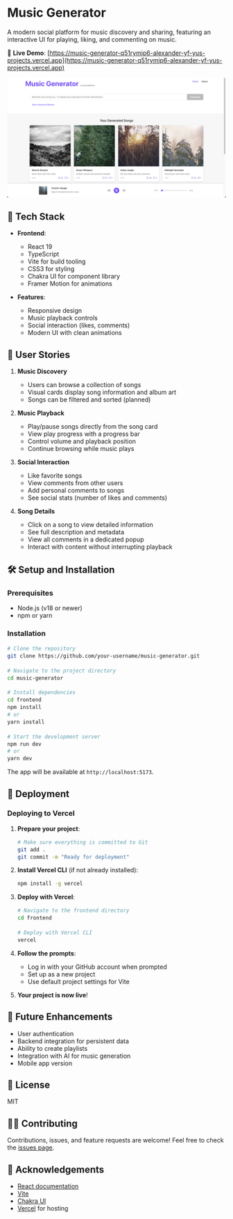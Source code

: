 # Music Generator

A modern social platform for music discovery and sharing, featuring an interactive UI for playing, liking, and commenting on music.

🎵 **Live Demo**: [https://music-generator-q51rymip6-alexander-yf-yus-projects.vercel.app](https://music-generator-q51rymip6-alexander-yf-yus-projects.vercel.app)

![Music Generator Screenshot](frontend/src/assets/screenshot.png)

## 🚀 Tech Stack

- **Frontend**:
  - React 19
  - TypeScript
  - Vite for build tooling
  - CSS3 for styling
  - Chakra UI for component library
  - Framer Motion for animations

- **Features**:
  - Responsive design
  - Music playback controls
  - Social interaction (likes, comments)
  - Modern UI with clean animations

## 🎯 User Stories

1. **Music Discovery**
   - Users can browse a collection of songs
   - Visual cards display song information and album art
   - Songs can be filtered and sorted (planned)

2. **Music Playback**
   - Play/pause songs directly from the song card
   - View play progress with a progress bar
   - Control volume and playback position
   - Continue browsing while music plays

3. **Social Interaction**
   - Like favorite songs
   - View comments from other users
   - Add personal comments to songs
   - See social stats (number of likes and comments)

4. **Song Details**
   - Click on a song to view detailed information
   - See full description and metadata
   - View all comments in a dedicated popup
   - Interact with content without interrupting playback

## 🛠️ Setup and Installation

### Prerequisites
- Node.js (v18 or newer)
- npm or yarn

### Installation

```bash
# Clone the repository
git clone https://github.com/your-username/music-generator.git

# Navigate to the project directory
cd music-generator

# Install dependencies
cd frontend
npm install
# or
yarn install

# Start the development server
npm run dev
# or
yarn dev
```

The app will be available at `http://localhost:5173`.

## 🚀 Deployment

### Deploying to Vercel

1. **Prepare your project**:
   ```bash
   # Make sure everything is committed to Git
   git add .
   git commit -m "Ready for deployment"
   ```

2. **Install Vercel CLI** (if not already installed):
   ```bash
   npm install -g vercel
   ```

3. **Deploy with Vercel**:
   ```bash
   # Navigate to the frontend directory
   cd frontend
   
   # Deploy with Vercel CLI
   vercel
   ```

4. **Follow the prompts**:
   - Log in with your GitHub account when prompted
   - Set up as a new project
   - Use default project settings for Vite

5. **Your project is now live**!

## 🔮 Future Enhancements

- User authentication
- Backend integration for persistent data
- Ability to create playlists
- Integration with AI for music generation
- Mobile app version

## 📝 License

MIT

## 👨‍💻 Contributing

Contributions, issues, and feature requests are welcome! Feel free to check the [issues page](https://github.com/your-username/music-generator/issues).

## 🙏 Acknowledgements

- [React documentation](https://react.dev)
- [Vite](https://vitejs.dev/)
- [Chakra UI](https://chakra-ui.com/)
- [Vercel](https://vercel.com/) for hosting
